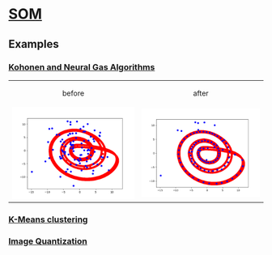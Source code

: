 # [SOM](https://github.com/ZdrzalikPrzemyslaw/Machine-Learning/tree/master/SelfOrganizingMap)

## Examples

###  [Kohonen and Neural Gas Algorithms](https://github.com/ZdrzalikPrzemyslaw/Machine-Learning/tree/master/SelfOrganizingMap/KohonenAndNeuralGas)

<table cellpadding="0" cellspacing="0" border="0">
    <tr>
    <td><p align="center">before</p></td>
    <td><p align="center">after</p></td>
    </tr>
  <tr>
    <td><img src="https://github.com/ZdrzalikPrzemyslaw/Machine-Learning/blob/master/.github/Kohonen_Before.png"
     alt="Approximation plot"/></td>
    <td><img src="https://github.com/ZdrzalikPrzemyslaw/Machine-Learning/blob/master/.github/Kohonen_After.png"
     alt="Error plot"/></td>
  </tr>
 </table>


### [K-Means clustering](https://github.com/ZdrzalikPrzemyslaw/Machine-Learning/tree/master/SelfOrganizingMap/KMeans)



### [Image Quantization](https://github.com/ZdrzalikPrzemyslaw/Machine-Learning/tree/master/SelfOrganizingMap/ImageQuantization)


